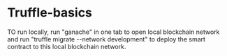 ﻿# Truffle-basics
TO run locally, run "ganache" in one tab to open local blockchain network and run "truffle migrate --network development" to deploy the smart contract to this local blockchain network. 
